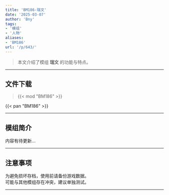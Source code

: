 ```yaml
---
title: 'BM186-瑞文'
date: '2025-03-07'
author: 'Bny'
tags:
- '模组'
- '人物'
aliases:
- 'BM186'
url: '/p/643/'
---
```


> 本文介绍了模组 **瑞文** 的功能与特点。

---

## 文件下载  

> {{< mod "BM186" >}}  

{{< pan "BM186" >}}  

---

## 模组简介

>  
内容有待更新...  

---

## 注意事项

>  
为避免损坏存档，使用前请备份游戏数据。  
可能与其他模组存在冲突，建议单独测试。  

---

